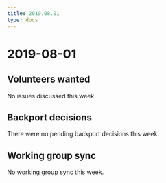 ```yaml
---
title: 2019.08.01
type: docs
---
```


# 2019-08-01

## Volunteers wanted

No issues discussed this week.

## Backport decisions

There were no pending backport decisions this week.

## Working group sync

No working group sync this week.
